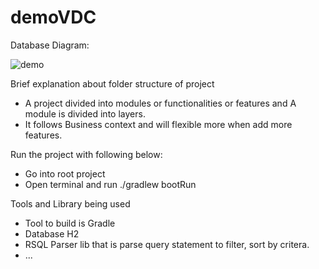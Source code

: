 # demoVDC

Database Diagram:

![demo](https://user-images.githubusercontent.com/35592951/105370000-b08d3b80-5c35-11eb-855e-1b0c4993b962.png)

Brief explanation about folder structure of project
+ A project divided into modules or functionalities or features and A module is divided into layers.
+ It follows Business context and will flexible more when add more features.

Run the project with following below:

+ Go into root project
+ Open terminal and run ./gradlew bootRun

Tools and Library being used
+ Tool to build is Gradle
+ Database H2
+ RSQL Parser lib that is parse query statement to filter, sort by critera.
+ ...

